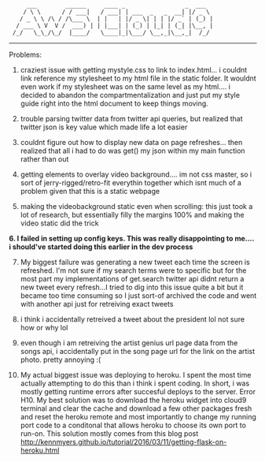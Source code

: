          ___        ______     ____ _                 _  ___  
        / \ \      / / ___|   / ___| | ___  _   _  __| |/ _ \ 
       / _ \ \ /\ / /\___ \  | |   | |/ _ \| | | |/ _` | (_) |
      / ___ \ V  V /  ___) | | |___| | (_) | |_| | (_| |\__, |
     /_/   \_\_/\_/  |____/   \____|_|\___/ \__,_|\__,_|  /_/ 
 ----------------------------------------------------------------- 
Problems: 
1. craziest issue with getting mystyle.css to link to index.html... i couldnt link reference my stylesheet to my html file in the static folder. It wouldnt even work if my stylesheet was on the same level as my html.... i decided to abandon the compartmentalization and just put my style guide right into the html document to keep things moving. 

2. trouble parsing twitter data from twitter api queries, but realized that twitter json is key value which made life a lot easier

3. couldnt figure out how to display new data on page refreshes... then realized that all i had to do was get() my json within my main function rather than out

4. getting elements to overlay video background.... im not css master, so i sort of jerry-rigged/retro-fit everythin together which isnt much of a problem given that this is a static webpage

5. making the videobackground static even when scrolling: this just took a lot of research, but essentially filly the margins 100% and making the video static did the trick

<b>6. I failed in setting up config keys. This was really disappointing to me.... i should've started doing this earlier in the dev process</b>

7. My biggest failure was generating a new tweet each time the screen is refreshed. I'm not sure if my search terms were to specific but for the most part my implementations of get.search twitter api didnt return a new tweet every refresh...I tried to dig into this issue quite a bit but it became too time consuming so I just sort-of archived the code and went with another api just for retreiving exact tweets

8. i think i accidentally retreived a tweet about the president lol not sure how or why lol

9. even though i am retreiving the artist genius url page data from the songs api, i accidentally put in the song page url for the link on the artist photo. pretty annoying :(

10. My actual biggest issue was deploying to heroku. I spent the most time actually attempting to do this than i think i spent coding. In short, i was mostly getting runtime errors after succesful deploys to the server. Error H10. My best solution was to download the heroku widget into cloud9 terminal and clear the cache and download a few other packages fresh and reset the heroku remote and most importantly to change my running port code to a conditonal that allows heroku to choose its own port to run-on. This solution mostly comes from this blog post http://kennmyers.github.io/tutorial/2016/03/11/getting-flask-on-heroku.html
